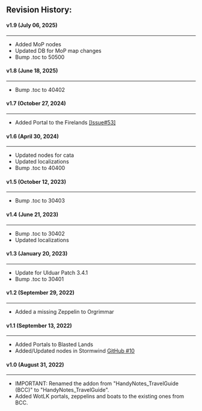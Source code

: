## Revision History:

#### v1.9 (July 06, 2025)
-------------------------------
* Added MoP nodes
* Updated DB for MoP map changes
* Bump .toc to 50500

#### v1.8 (June 18, 2025)
-------------------------------
* Bump .toc to 40402

#### v1.7 (October 27, 2024)
-------------------------------
* Added Portal to the Firelands [[Issue#53]](https://github.com/Dathwada/handynotes-travelguide/issues/53)

#### v1.6 (April 30, 2024)
------------------------------
* Updated nodes for cata
* Updated localizations
* Bump .toc to 40400

#### v1.5 (October 12, 2023)
------------------------------
* Bump .toc to 30403

#### v1.4 (June 21, 2023)
------------------------------
* Bump .toc to 30402
* Updated localizations

#### v1.3 (January 20, 2023)
------------------------------
* Update for Ulduar Patch 3.4.1
* Bump .toc to 30401

#### v1.2 (September 29, 2022)
------------------------------
* Added a missing Zeppelin to Orgrimmar

#### v1.1 (September 13, 2022)
------------------------------
* Added Portals to Blasted Lands
* Added/Updated nodes in Stormwind [GitHub #10](https://github.com/Dathwada/handynotes-travelguide/issues/10)

#### v1.0 (August 31, 2022)
------------------------------
* IMPORTANT: Renamed the addon from "HandyNotes_TravelGuide (BCC)" to "HandyNotes_TravelGuide".
* Added WotLK portals, zeppelins and boats to the existing ones from BCC.

